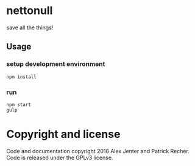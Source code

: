 # nettonull
save all the things!


## Usage

### setup development environment
```
npm install
```

### run
```
npm start
gulp
```

# Copyright and license
Code and documentation copyright 2016 Alex Jenter and Patrick Recher. Code is released under the GPLv3 license.
